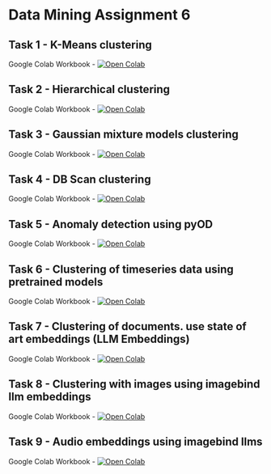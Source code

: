 # Data Mining Assignment 6

## Task 1 - K-Means clustering

Google Colab Workbook -
[![Open Colab](https://colab.research.google.com/assets/colab-badge.svg)](https://colab.research.google.com/drive/19PIeSoaFb4i2Pw4wRU2agS966lt10OJF?usp=sharing)


## Task 2 - Hierarchical clustering

Google Colab Workbook - 
[![Open Colab](https://colab.research.google.com/assets/colab-badge.svg)](https://colab.research.google.com/drive/1SgUszJx_uEE2va1hwKEJ4xZ5peMWHXcC?usp=sharing)

## Task 3 - Gaussian mixture models clustering

Google Colab Workbook - 
[![Open Colab](https://colab.research.google.com/assets/colab-badge.svg)](https://colab.research.google.com/drive/1kdtAF1RJdXK1LoJq2TwaqMdHWReFoZUH?usp=sharing)


## Task 4 -  DB Scan clustering

Google Colab Workbook - 
[![Open Colab](https://colab.research.google.com/assets/colab-badge.svg)](https://colab.research.google.com/drive/1BMOe3Qo3uR_ubSvdJlcwLm3UkStYnj57?usp=sharing)

## Task 5 - Anomaly detection using pyOD

Google Colab Workbook -
[![Open Colab](https://colab.research.google.com/assets/colab-badge.svg)](https://colab.research.google.com/drive/1GNZEbq1tVwPd0eZe-LvUKhFy1FrXW2Zb?usp=sharing)

## Task 6 - Clustering of timeseries data using pretrained models 

Google Colab Workbook -
[![Open Colab](https://colab.research.google.com/assets/colab-badge.svg)](https://colab.research.google.com/drive/1IYXkVEg_L1h_FAerWHX_Su4KP9Q9LIz-?usp=sharing)

## Task 7 - Clustering  of documents. use state of art embeddings (LLM Embeddings)

Google Colab Workbook -
[![Open Colab](https://colab.research.google.com/assets/colab-badge.svg)](https://colab.research.google.com/drive/17Urn7KbTW_Agd6BtuxQNHmQhqK9HHJTE?usp=sharing)


## Task 8 - Clustering with images using imagebind llm embeddings 

Google Colab Workbook -
[![Open Colab](https://colab.research.google.com/assets/colab-badge.svg)](https://colab.research.google.com/drive/1eUjewHlWCGYiIRv9ba7sNaZ4D6FgK3bQ?usp=sharing)


## Task 9 - Audio embeddings using imagebind llms

Google Colab Workbook -
[![Open Colab](https://colab.research.google.com/assets/colab-badge.svg)](https://colab.research.google.com/drive/1_FjDIY16UbgnFlTN6UunxdHQuDqJ9OaJ?usp=sharing)



